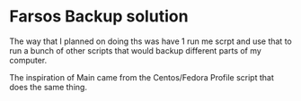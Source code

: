 # Farsos Backup solution

The way that I planned on doing ths was have 1 run me scrpt and use that to run a bunch of other scripts that would backup different parts of my computer. 

The inspiration of Main came from the Centos/Fedora Profile script that does the same thing. 


